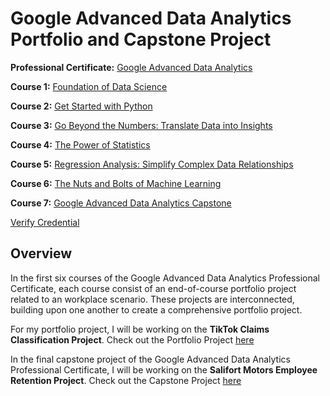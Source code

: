 # Google Advanced Data Analytics Portfolio and Capstone Project
**Professional Certificate:** [Google Advanced Data Analytics](https://www.coursera.org/professional-certificates/google-advanced-data-analytics)

**Course 1:** [Foundation of Data Science](https://www.coursera.org/learn/foundations-of-data-science)

**Course 2:** [Get Started with Python](https://www.coursera.org/learn/get-started-with-python)

**Course 3:** [Go Beyond the Numbers: Translate Data into Insights](https://www.coursera.org/learn/go-beyond-the-numbers-translate-data-into-insight)

**Course 4:** [The Power of Statistics](https://www.coursera.org/learn/the-power-of-statistics)

**Course 5:** [Regression Analysis: Simplify Complex Data Relationships](https://www.coursera.org/learn/regression-analysis-simplify-complex-data-relationships)

**Course 6:** [The Nuts and Bolts of Machine Learning](https://www.coursera.org/learn/the-nuts-and-bolts-of-machine-learning)

**Course 7:** [Google Advanced Data Analytics Capstone](https://www.coursera.org/learn/google-advanced-data-analytics-capstone)

[Verify Credential](https://www.coursera.org/account/accomplishments/professional-cert/M53L2KXBJY36)

## Overview
In the first six courses of the Google Advanced Data Analytics Professional Certificate, each course consist of an end-of-course portfolio project related to an workplace scenario. These projects are interconnected, building upon one another to create a comprehensive portfolio project. 

For my portfolio project, I will be working on the **TikTok Claims Classification Project**.
Check out the Portfolio Project [here](./Portfolio%20Project)

In the final capstone project of the Google Advanced Data Analytics Professional Certificate, I will be working on the **Salifort Motors Employee Retention Project**.
Check out the Capstone Project [here](./Capstone%20Project)